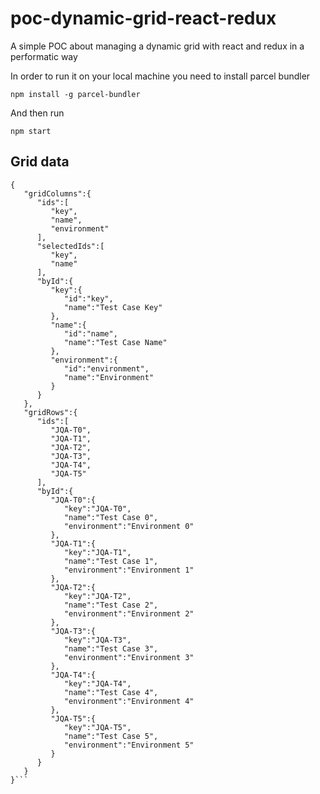# poc-dynamic-grid-react-redux

A simple POC about managing a dynamic grid with react and redux in a performatic way

In order to run it on your local machine you need to install parcel bundler

`npm install -g parcel-bundler`

And then run

`npm start`

## Grid data

````
{
   "gridColumns":{
      "ids":[
         "key",
         "name",
         "environment"
      ],
      "selectedIds":[
         "key",
         "name"
      ],
      "byId":{
         "key":{
            "id":"key",
            "name":"Test Case Key"
         },
         "name":{
            "id":"name",
            "name":"Test Case Name"
         },
         "environment":{
            "id":"environment",
            "name":"Environment"
         }
      }
   },
   "gridRows":{
      "ids":[
         "JQA-T0",
         "JQA-T1",
         "JQA-T2",
         "JQA-T3",
         "JQA-T4",
         "JQA-T5"
      ],
      "byId":{
         "JQA-T0":{
            "key":"JQA-T0",
            "name":"Test Case 0",
            "environment":"Environment 0"
         },
         "JQA-T1":{
            "key":"JQA-T1",
            "name":"Test Case 1",
            "environment":"Environment 1"
         },
         "JQA-T2":{
            "key":"JQA-T2",
            "name":"Test Case 2",
            "environment":"Environment 2"
         },
         "JQA-T3":{
            "key":"JQA-T3",
            "name":"Test Case 3",
            "environment":"Environment 3"
         },
         "JQA-T4":{
            "key":"JQA-T4",
            "name":"Test Case 4",
            "environment":"Environment 4"
         },
         "JQA-T5":{
            "key":"JQA-T5",
            "name":"Test Case 5",
            "environment":"Environment 5"
         }
      }
   }
}```
````
